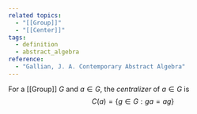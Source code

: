 ```yaml
---
related topics:
  - "[[Group]]"
  - "[[Center]]"
tags:
  - definition
  - abstract_algebra
reference:
  - "Gallian, J. A. Contemporary Abstract Algebra"
---
```

For a [[Group]] $G$ and $a\in G$, the _centralizer_ of $a\in G$ is$$C(a)=\{g\in G: ga=ag\}$$

